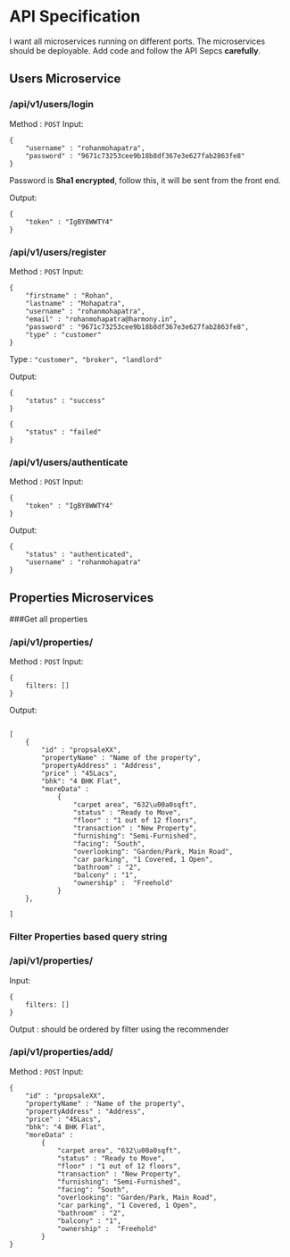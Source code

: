 # API Specification

I want all microservices running on different ports. The microservices should be deployable. Add code and follow the API Sepcs **carefully**.
## Users Microservice

### /api/v1/users/login 
Method : `POST`
Input:
```
{
    "username" : "rohanmohapatra",
    "password" : "9671c73253cee9b18b8df367e3e627fab2863fe8"
}
```
Password is **Sha1 encrypted**, follow this, it will be sent from the front end.

Output:
```
{
    "token" : "IgBY8WWTY4"
}
```

### /api/v1/users/register
Method : `POST`
Input:
```
{  
    "firstname" : "Rohan",
    "lastname" : "Mohapatra",
    "username" : "rohanmohapatra",
    "email" : "rohanmohapatra@harmony.in",
    "password" : "9671c73253cee9b18b8df367e3e627fab2863fe8",
    "type" : "customer"
}
```
Type : `"customer", "broker", "landlord"`

Output:
```
{
    "status" : "success"
}

{
    "status" : "failed"
}
```

### /api/v1/users/authenticate
Method : `POST`
Input:
```
{
    "token" : "IgBY8WWTY4"
}
```

Output:
```
{
    "status" : "authenticated",
    "username" : "rohanmohapatra"
}
```

## Properties Microservices

###Get all properties
### /api/v1/properties/
Method : `POST`
Input:
```
{ 
    filters: []
}
```
Output:
```

[
    {
        "id" : "propsaleXX",
        "propertyName" : "Name of the property",
        "propertyAddress" : "Address",
        "price" : "45Lacs",
        "bhk": "4 BHK Flat",
        "moreData" : 
            {
                "carpet area", "632\u00a0sqft",
                "status" : "Ready to Move", 
                "floor" : "1 out of 12 floors",
                "transaction" : "New Property", 
                "furnishing": "Semi-Furnished", 
                "facing": "South", 
                "overlooking": "Garden/Park, Main Road", 
                "car parking", "1 Covered, 1 Open", 
                "bathroom" : "2", 
                "balcony" : "1",
                "ownership" :  "Freehold"
            }
    },

]
```

### Filter Properties based query string
### /api/v1/properties/
Input:
```
{ 
    filters: []
}
```
Output : should be ordered by filter using the recommender
### /api/v1/properties/add/
Method : `POST`
Input:
```
{
    "id" : "propsaleXX",
    "propertyName" : "Name of the property",
    "propertyAddress" : "Address",
    "price" : "45Lacs",
    "bhk": "4 BHK Flat",
    "moreData" : 
        {
            "carpet area", "632\u00a0sqft",
            "status" : "Ready to Move", 
            "floor" : "1 out of 12 floors",
            "transaction" : "New Property", 
            "furnishing": "Semi-Furnished", 
            "facing": "South", 
            "overlooking": "Garden/Park, Main Road", 
            "car parking", "1 Covered, 1 Open", 
            "bathroom" : "2", 
            "balcony" : "1",
            "ownership" :  "Freehold"
        }
}
```





    

    